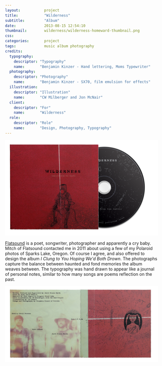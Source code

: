 ```yaml
---
layout:           project
title:            "Wilderness"
subtitle:         "Album"
date:             2013-08-15 12:54:10
thumbnail:        wilderness/wilderness-homeward-thumbnail.png
css:              
categories:       project
tags:             music album photography
credits:
  typography:
    descriptor: "Typography"
    name:       "Benjamin Kinzer - Hand lettering, Moms Typewriter"
  photography:
    descriptor: "Photography"
    name:       "Benjamin Kinzer - SX70, film emulsion for effects"
  illustration:
    descriptor: "Illustration"
    name:       "CW Milberger and Jon McNair"
  client:
    descriptor: "For"
    name:       "Wilderness"
  role:
    descriptor: "Role"
    name:       "Design, Photography, Typography"
---
```

![Wilderness Homeward Cover@3x](/images/wilderness/wilderness-homeward-cover@3x.png)

[Flatsound](http://www.flatsound.org/) is a poet, songwriter, photographer and apparently a cry baby. Mitch of Flatsound contacted me in 2011 about using a few of my Polaroid photos of Sparks Lake, Oregon. Of course I agree, and also offered to design the album *I Clung to You Hoping We'd Both Drown*. The photographs capture the balance between haunted and fond memories the album weaves between. The typography was hand drawn to appear like a journal of personal notes, similar to how many songs are poems reflection on the past. 

![Wilderness Homeward Interior@3x](/images/wilderness/wilderness-homeward-interior@3x.png)